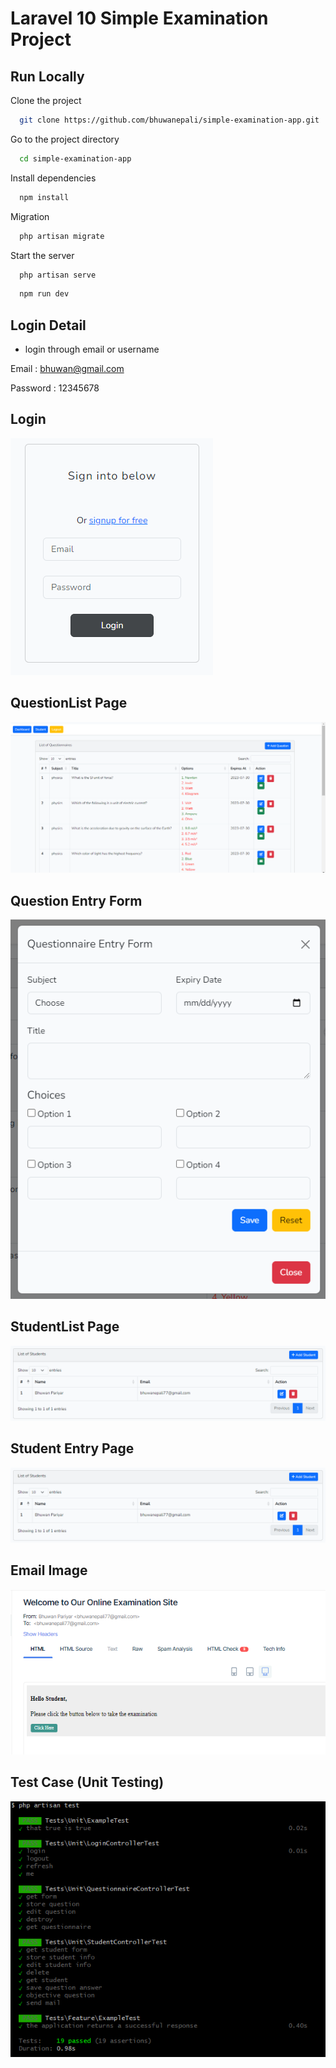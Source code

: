 
# Laravel 10 Simple Examination Project



## Run Locally

Clone the project

```bash
  git clone https://github.com/bhuwanepali/simple-examination-app.git
```

Go to the project directory

```bash
  cd simple-examination-app
```

Install dependencies

```bash
  npm install
```
Migration

```bash
  php artisan migrate
```

Start the server

```bash
  php artisan serve
```


```bash
  npm run dev
```

## Login Detail

- login through email or username

Email : bhuwan@gmail.com

Password : 12345678


## Login

![App Screenshot](https://github.com/bhuwanepali/simple-examination-app/blob/master/Login.PNG)

## QuestionList Page

![App Screenshot](https://github.com/bhuwanepali/simple-examination-app/blob/master/Question.PNG)

## Question Entry Form

![App Screenshot](https://github.com/bhuwanepali/simple-examination-app/blob/master/QuestionEntryForm.PNG)

## StudentList Page

![App Screenshot](https://github.com/bhuwanepali/simple-examination-app/blob/master/Student.PNG)

## Student Entry Page

![App Screenshot](https://github.com/bhuwanepali/simple-examination-app/blob/master/Student.PNG)

## Email Image

![App Screenshot](https://github.com/bhuwanepali/simple-examination-app/blob/master/Mail.PNG)

## Test Case (Unit Testing)

![App Screenshot](https://github.com/bhuwanepali/simple-examination-app/blob/master/TestCase.PNG)


